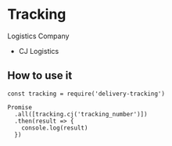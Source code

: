 # Tracking

Logistics Company
- CJ Logistics

## How to use it
```
const tracking = require('delivery-tracking')

Promise
  .all([tracking.cj('tracking_number')])
  .then(result => {
    console.log(result)
  })
```